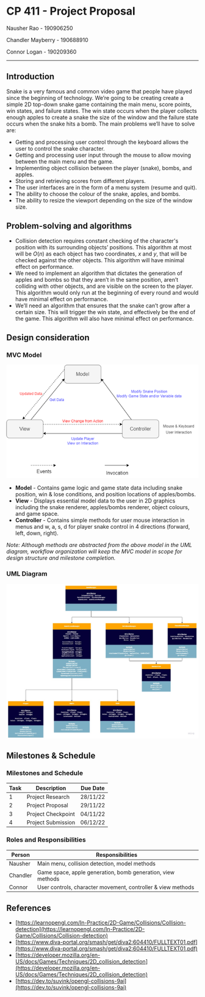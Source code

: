 # CP 411 - Project Proposal

Nausher Rao - 190906250

Chandler Mayberry - 190688910

Connor Logan - 190209360

---

## Introduction

Snake is a very famous and common video game that people have played since the beginning of technology. We’re going to be creating create a simple 2D top-down snake game containing the main menu, score points, win states, and failure states. The win state occurs when the player collects enough apples to create a snake the size of the window and the failure state occurs when the snake hits a bomb. The main problems we’ll have to solve are:

- Getting and processing user control through the keyboard allows the user to control the snake character.
- Getting and processing user input through the mouse to allow moving between the main menu and the game.
- Implementing object collision between the player (snake), bombs, and apples.
- Storing and retrieving scores from different players.
- The user interfaces are in the form of a menu system (resume and quit).
- The ability to choose the colour of the snake, apples, and bombs.
- The ability to resize the viewport depending on the size of the window size.

## Problem-solving and algorithms

- Collision detection requires constant checking of the character's position with its surrounding objects’ positions. This algorithm at most will be $O(n)$ as each object has two coordinates, $x$ and $y$, that will be checked against the other objects. This algorithm will have minimal effect on performance.
- We need to implement an algorithm that dictates the generation of apples and bombs so that they aren’t in the same position, aren’t colliding with other objects, and are visible on the screen to the player. This algorithm would only run at the beginning of every round and would have minimal effect on performance.
- We’ll need an algorithm that ensures that the snake can’t grow after a certain size. This will trigger the win state, and effectively be the end of the game. This algorithm will also have minimal effect on performance.

## Design consideration

### MVC Model

![MVC Diagram](./mvc.png)

- **Model** - Contains game logic and game state data including snake position, win & lose conditions, and position locations of apples/bombs.
- **View** - Displays essential model data to the user in 2D graphics including the snake renderer, apples/bombs renderer, object colours, and game space.
- **Controller** - Contains simple methods for user mouse interaction in menus and w, a, s, d for player snake control in 4 directions (forward, left, down, right).

_Note: Although methods are abstracted from the above model in the UML diagram, workflow organization will keep the MVC model in scope for design structure and milestone completion._

### UML Diagram

![UML Diagram](./uml.jpg)

## Milestones & Schedule

### Milestones and Schedule

| Task | Description        | Due Date |
| ---- | ------------------ | -------- |
| 1    | Project Research   | 28/11/22 |
| 2    | Project Proposal   | 29/11/22 |
| 3    | Project Checkpoint | 04/11/22 |
| 4    | Project Submission | 06/12/22 |

### Roles and Responsibilities

| Person   | Responsibilities                                             |
| -------- | ------------------------------------------------------------ |
| Nausher  | Main menu, collision detection, model methods                |
| Chandler | Game space, apple generation, bomb generation, view methods  |
| Connor   | User controls, character movement, controller & view methods |

## References

- [https://learnopengl.com/In-Practice/2D-Game/Collisions/Collision-detection](https://learnopengl.com/In-Practice/2D-Game/Collisions/Collision-detection)
- [https://www.diva-portal.org/smash/get/diva2:604410/FULLTEXT01.pdf](https://www.diva-portal.org/smash/get/diva2:604410/FULLTEXT01.pdf)
- [https://developer.mozilla.org/en-US/docs/Games/Techniques/2D_collision_detection](https://developer.mozilla.org/en-US/docs/Games/Techniques/2D_collision_detection)
- [https://dev.to/suvink/opengl-collisions-9ai](https://dev.to/suvink/opengl-collisions-9ai)
